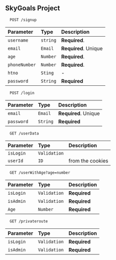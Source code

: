 ## SkyGoals Project 

```https
  POST /signup
```
| Parameter | Type     | Description                |
| :-------- | :------- | :------------------------- |
| `username` | `string` | **Required**.  |
| `email` | `Email` | **Required**. Unique |
| `age` | `Number` | **Required**.  |
| `phoneNumber` | `Number` | **Required**.  |
| `htno` | `Sting` | - |
| `password` | `String` | **Required** |


```https
  POST /login
```
| Parameter | Type     | Description                |
| :-------- | :------- | :------------------------- |
| `email` | `Email` | **Required**. Unique |
| `password` | `String` | **Required** |

```https
  GET /userData
```
| Parameter | Type     | Description                |
| :-------- | :------- | :------------------------- |
| `isLogin` | `Validation` |  |
| `userId ` | `ID` | from the cookies |

```https
  GET /userWithAge?age=number
```
| Parameter | Type     | Description                |
| :-------- | :------- | :------------------------- |
| `isLogin` | `Validation` |**Required**  |
| `isAdmin` | `Validation` | **Required** |
| `Age ` | `Number` |  **Required** |


```https
  GET /privateroute
```
| Parameter | Type     | Description                |
| :-------- | :------- | :------------------------- |
| `isLogin` | `Validation` |**Required**  |
| `isAdmin` | `Validation` | **Required** |

